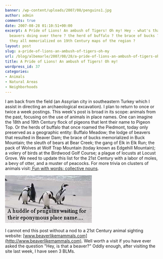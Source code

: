 ```yaml
---
banner: /wp-content/uploads/2007/08/penguins1.jpg
author: admin
comments: true
date: 2007-08-28 01:10:51+00:00
excerpt: A Pride of Lions! An ambush of Tigers! Oh my! Hey - what's that lodge of
  beavers doing over there ? the herd of buffalo ? the brace of bucks ? And why are
  they all memorialized on 19th Century maps of the region ?
layout: post
slug: a-pride-of-lions-an-ambush-of-tigers-oh-my
url: /blog/albemarle/2007/08/28/a-pride-of-lions-an-ambush-of-tigers-oh-my/
title: A Pride of Lions! An ambush of Tigers! Oh my!
wordpress_id: 37
categories:
- Animals
- Natural Areas
- Neighborhoods
---
```


I am back from the field (an Assyrian city in southeastern Turkey which I assist in directing an archaeological excavation). I plan to return to once or twice a week postings. This week's post is broad in its scope: animals from the past, focusing on the use of animals in place names. One can imagine the 18th and 19th Century flock of pigeons that lent their name to Pigeon Top. Or the herds of buffalo that once roamed the Piedmont, today only preserved as a geographic entity: Buffalo Meadow; the lodge of beavers that resulted in Beaver Dam; the brace of bucks memorialized in Buck Mountain; the sleuth of bears at Bear Creek; the gang of Elk in Elk Run; the pack of Wolves at Wolf Trap Mountain (today known as Edgehill Mountain); a volery of birds at the Birdwood Golf Course; a plague of locusts at Locust Grove. We need to update this list for the 21st Century with a labor of moles, a bevy of otter, and a muster of peacocks. For more trivia on clusters of animals visit:[ ](http://www.rinkworks.com/words/collective.shtml)[Fun with words: collective nouns](http://www.rinkworks.com/words/collective.shtml).



![penguins1.jpg](/wp-content/uploads/2007/08/penguins1.jpg)


I cannot end this post without a nod to a 21st Century animal sighting website: [www.beaverlikemammals.com](http://www.beaverlikemammals.com). Well worth a visit if you have ever asked the question "Hey, is that a beaver?" Oddly enough, after visiting the site last week, I have seen 3 BLMs.
